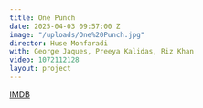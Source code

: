 ```yaml
---
title: One Punch
date: 2025-04-03 09:57:00 Z
image: "/uploads/One%20Punch.jpg"
director: Huse Monfaradi
with: George Jaques, Preeya Kalidas, Riz Khan
video: 1072112128
layout: project
---
```


[IMDB](http://www.imdb.com/title/tt31790147/?ref_=pro_tt_visitcons)
